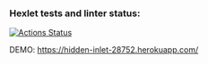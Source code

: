### Hexlet tests and linter status:
[![Actions Status](https://github.com/lociero/frontend-project-lvl4/workflows/hexlet-check/badge.svg)](https://github.com/lociero/frontend-project-lvl4/actions)

DEMO: https://hidden-inlet-28752.herokuapp.com/